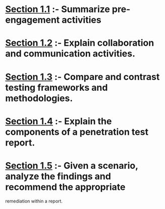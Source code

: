 # **[Section 1.1](https://github.com/sherazi1214/Module-1)** :- Summarize pre-engagement activities

# **[Section 1.2](https://github.com/sherazi1214/Explain-collaboration)** :- Explain collaboration and communication activities.

# **[Section 1.3](https://github.com/sherazi1214/-Compare-and-contrast)** :- Compare and contrast testing frameworks and methodologies.

# **[Section 1.4](https://github.com/sherazi1214/-Explain-the-components)** :- Explain the components of a penetration test report.

# **[Section 1.5](https://github.com/sherazi1214/-Given-a-scenario)** :- Given a scenario, analyze the findings and recommend the appropriate  
remediation within a report.
